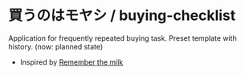 # 買うのはモヤシ / buying-checklist
Application for frequently repeated buying task. Preset template with history. (now: planned state)

* Inspired by [Remember the milk](https://www.rememberthemilk.com/)
